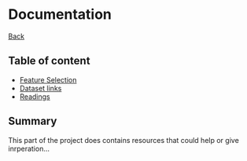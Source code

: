 # Documentation
[Back](../microarray-data/)

## Table of content
- [Feature Selection](/docs/fs-links.md)
- [Dataset links](/docs/links.md)
- [Readings](/docs/reading.md)

## Summary
This part of the project does contains resources that could help or give inrperation...